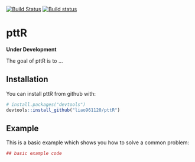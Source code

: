 
<!-- README.md is generated from README.Rmd. Please edit that file -->
[![Build Status](https://travis-ci.org/liao961120/pttR.svg?branch=master)](https://travis-ci.org/liao961120/pttR) [![Build status](https://ci.appveyor.com/api/projects/status/2254fc0lc46ufv86/branch/master?svg=true)](https://ci.appveyor.com/project/liao961120/pttr/branch/master)

pttR
====

**Under Development**

The goal of pttR is to ...

Installation
------------

You can install pttR from github with:

``` r
# install.packages("devtools")
devtools::install_github("liao961120/pttR")
```

Example
-------

This is a basic example which shows you how to solve a common problem:

``` r
## basic example code
```
